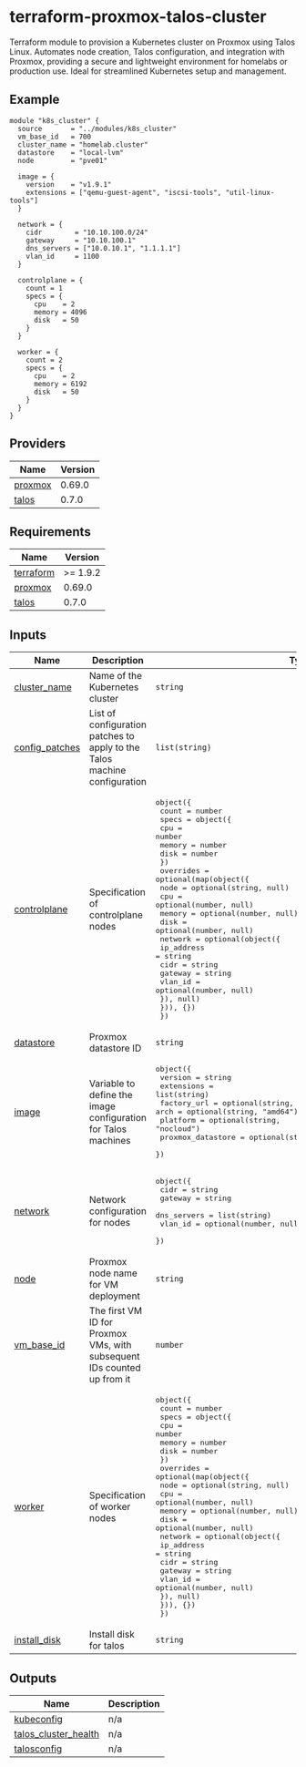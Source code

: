 <!-- BEGIN_TF_DOCS -->
# terraform-proxmox-talos-cluster
Terraform module to provision a Kubernetes cluster on Proxmox using Talos Linux. Automates node creation, Talos configuration, and integration with Proxmox, providing a secure and lightweight environment for homelabs or production use. Ideal for streamlined Kubernetes setup and management.

## Example

```hcl
module "k8s_cluster" {
  source       = "../modules/k8s_cluster"
  vm_base_id   = 700
  cluster_name = "homelab.cluster"
  datastore    = "local-lvm"
  node         = "pve01"

  image = {
    version    = "v1.9.1"
    extensions = ["qemu-guest-agent", "iscsi-tools", "util-linux-tools"]
  }

  network = {
    cidr        = "10.10.100.0/24"
    gateway     = "10.10.100.1"
    dns_servers = ["10.0.10.1", "1.1.1.1"]
    vlan_id     = 1100
  }

  controlplane = {
    count = 1
    specs = {
      cpu    = 2
      memory = 4096
      disk   = 50
    }
  }

  worker = {
    count = 2
    specs = {
      cpu    = 2
      memory = 6192
      disk   = 50
    }
  }
}
```

## Providers

| Name | Version |
|------|---------|
| <a name="provider_proxmox"></a> [proxmox](#provider\_proxmox) | 0.69.0 |
| <a name="provider_talos"></a> [talos](#provider\_talos) | 0.7.0 |

## Requirements

| Name | Version |
|------|---------|
| <a name="requirement_terraform"></a> [terraform](#requirement\_terraform) | >= 1.9.2 |
| <a name="requirement_proxmox"></a> [proxmox](#requirement\_proxmox) | 0.69.0 |
| <a name="requirement_talos"></a> [talos](#requirement\_talos) | 0.7.0 |

## Inputs

| Name | Description | Type | Default | Required |
|------|-------------|------|---------|:--------:|
| <a name="input_cluster_name"></a> [cluster\_name](#input\_cluster\_name) | Name of the Kubernetes cluster | `string` | n/a | yes |
| <a name="input_config_patches"></a> [config\_patches](#input\_config\_patches) | List of configuration patches to apply to the Talos machine configuration | `list(string)` | n/a | yes |
| <a name="input_controlplane"></a> [controlplane](#input\_controlplane) | Specification of controlplane nodes | <pre>object({<br/>    count = number<br/>    specs = object({<br/>      cpu    = number<br/>      memory = number<br/>      disk   = number<br/>    })<br/>    overrides = optional(map(object({<br/>      node   = optional(string, null)<br/>      cpu    = optional(number, null)<br/>      memory = optional(number, null)<br/>      disk   = optional(number, null)<br/>      network = optional(object({<br/>        ip_address = string<br/>        cidr       = string<br/>        gateway    = string<br/>        vlan_id    = optional(number, null)<br/>      }), null)<br/>    })), {})<br/>  })</pre> | n/a | yes |
| <a name="input_datastore"></a> [datastore](#input\_datastore) | Proxmox datastore ID | `string` | n/a | yes |
| <a name="input_image"></a> [image](#input\_image) | Variable to define the image configuration for Talos machines | <pre>object({<br/>    version           = string<br/>    extensions        = list(string)<br/>    factory_url       = optional(string, "https://factory.talos.dev")<br/>    arch              = optional(string, "amd64")<br/>    platform          = optional(string, "nocloud")<br/>    proxmox_datastore = optional(string, "local")<br/>  })</pre> | n/a | yes |
| <a name="input_network"></a> [network](#input\_network) | Network configuration for nodes | <pre>object({<br/>    cidr        = string<br/>    gateway     = string<br/>    dns_servers = list(string)<br/>    vlan_id     = optional(number, null)<br/>  })</pre> | n/a | yes |
| <a name="input_node"></a> [node](#input\_node) | Proxmox node name for VM deployment | `string` | n/a | yes |
| <a name="input_vm_base_id"></a> [vm\_base\_id](#input\_vm\_base\_id) | The first VM ID for Proxmox VMs, with subsequent IDs counted up from it | `number` | n/a | yes |
| <a name="input_worker"></a> [worker](#input\_worker) | Specification of worker nodes | <pre>object({<br/>    count = number<br/>    specs = object({<br/>      cpu    = number<br/>      memory = number<br/>      disk   = number<br/>    })<br/>    overrides = optional(map(object({<br/>      node   = optional(string, null)<br/>      cpu    = optional(number, null)<br/>      memory = optional(number, null)<br/>      disk   = optional(number, null)<br/>      network = optional(object({<br/>        ip_address = string<br/>        cidr       = string<br/>        gateway    = string<br/>        vlan_id    = optional(number, null)<br/>      }), null)<br/>    })), {})<br/>  })</pre> | n/a | yes |
| <a name="input_install_disk"></a> [install\_disk](#input\_install\_disk) | Install disk for talos | `string` | `"/dev/sda"` | no |

## Outputs

| Name | Description |
|------|-------------|
| <a name="output_kubeconfig"></a> [kubeconfig](#output\_kubeconfig) | n/a |
| <a name="output_talos_cluster_health"></a> [talos\_cluster\_health](#output\_talos\_cluster\_health) | n/a |
| <a name="output_talosconfig"></a> [talosconfig](#output\_talosconfig) | n/a |
<!-- END_TF_DOCS -->